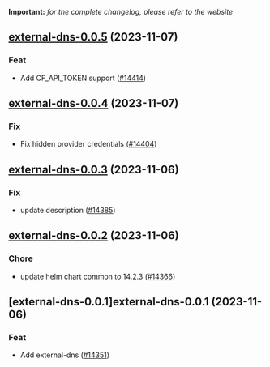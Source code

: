 **Important:**
*for the complete changelog, please refer to the website*




## [external-dns-0.0.5](https://github.com/truecharts/charts/compare/external-dns-0.0.4...external-dns-0.0.5) (2023-11-07)

### Feat

- Add CF_API_TOKEN support ([#14414](https://github.com/truecharts/charts/issues/14414))
  
  


## [external-dns-0.0.4](https://github.com/truecharts/charts/compare/external-dns-0.0.3...external-dns-0.0.4) (2023-11-07)

### Fix

- Fix hidden provider credentials ([#14404](https://github.com/truecharts/charts/issues/14404))
  
  


## [external-dns-0.0.3](https://github.com/truecharts/charts/compare/external-dns-0.0.2...external-dns-0.0.3) (2023-11-06)

### Fix

- update description ([#14385](https://github.com/truecharts/charts/issues/14385))
  
  


## [external-dns-0.0.2](https://github.com/truecharts/charts/compare/external-dns-0.0.1...external-dns-0.0.2) (2023-11-06)

### Chore

- update helm chart common to 14.2.3 ([#14366](https://github.com/truecharts/charts/issues/14366))
  
  


## [external-dns-0.0.1]external-dns-0.0.1 (2023-11-06)

### Feat

- Add external-dns ([#14351](https://github.com/truecharts/charts/issues/14351))
  
  